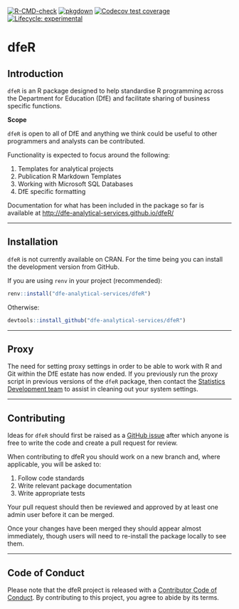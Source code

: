 <!-- badges: start -->
[![R-CMD-check](https://github.com/dfe-analytical-services/dfeR/actions/workflows/R-CMD-check.yaml/badge.svg)](https://github.com/dfe-analytical-services/dfeR/actions/workflows/R-CMD-check.yaml)
[![pkgdown](https://github.com/dfe-analytical-services/dfeR/actions/workflows/pkgdown.yaml/badge.svg)](https://github.com/dfe-analytical-services/dfeR/actions/workflows/pkgdown.yaml)
[![Codecov test coverage](https://codecov.io/gh/dfe-analytical-services/dfeR/branch/main/graph/badge.svg)](https://app.codecov.io/gh/dfe-analytical-services/dfeR?branch=main)
[![Lifecycle: experimental](https://img.shields.io/badge/lifecycle-experimental-orange.svg)](https://lifecycle.r-lib.org/articles/stages.html#experimental)
<!-- badges: end -->
  
# dfeR

## Introduction

`dfeR` is an R package designed to help standardise R programming across the Department for Education (DfE) and facilitate sharing of business specific functions.

**Scope**

`dfeR` is open to all of DfE and anything we think could be useful to other programmers and analysts can be contributed. 

Functionality is expected to focus around the following:

1. Templates for analytical projects
2. Publication R Markdown Templates
3. Working with Microsoft SQL Databases
4. DfE specific formatting

Documentation for what has been included in the package so far is available at http://dfe-analytical-services.github.io/dfeR/ 

---

## Installation

`dfeR` is not currently available on CRAN. For the time being you can install the development version from GitHub.

If you are using `renv` in your project (recommended):

``` r
renv::install("dfe-analytical-services/dfeR")
```

Otherwise:

``` r
devtools::install_github("dfe-analytical-services/dfeR")
```

---

## Proxy

The need for setting proxy settings in order to be able to work with R and Git within the DfE estate has now ended. If you previously run the proxy script in previous versions of the `dfeR` package, then contact the [Statistics Development team](statistics.development@education.gov.uk) to assist in cleaning out your system settings.

---

## Contributing

Ideas for `dfeR` should first be raised as a [GitHub issue](https://github.com/dfe-analytical-services/dfeR) after which anyone is free to write the code and create a pull request for review. 

When contributing to dfeR you should work on a new branch and, where applicable, you will be asked to: 

1. Follow code standards
2. Write relevant package documentation
3. Write appropriate tests 

Your pull request should then be reviewed and approved by at least one admin user before it can be merged. 

Once your changes have been merged they should appear almost immediately, though users will need to re-install the package locally to see them. 

---

## Code of Conduct

Please note that the dfeR project is released with a [Contributor Code of Conduct](https://dfe-analytical-services.github.io/dfeR/CODE_OF_CONDUCT.html). By contributing to this project, you agree to abide by its terms.
